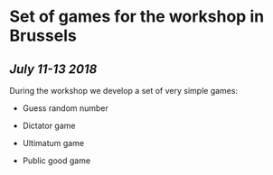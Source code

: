 # Set of games for the workshop in Brussels
## _July 11-13 2018_

During the workshop we develop a set of very simple games:

* Guess random number

* Dictator game

* Ultimatum game

* Public good game


